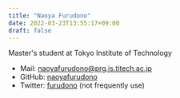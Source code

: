 ```yaml
---
title: "Naoya Furudono"
date: 2022-03-23T13:55:17+09:00
draft: false
---
```


Master's student at Tokyo Institute of Technology

- Mail: [naoyafurudono@prg.is.titech.ac.jp](mailto:naoyafurudono@prg.is.titech.ac.jp伊l)
- GitHub: [naoyafurudono](https://github.com/naoyafurudono)
- Twitter: [furudono](http://twitter.com/furudono2) (not frequently use)

